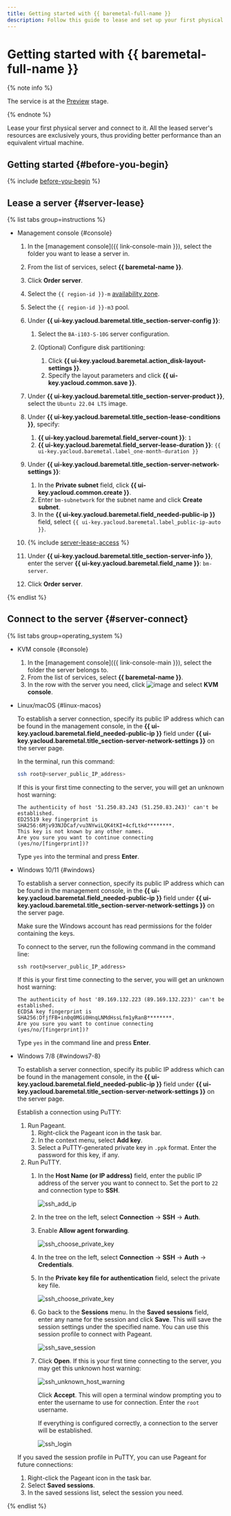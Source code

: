 ```yaml
---
title: Getting started with {{ baremetal-full-name }}
description: Follow this guide to lease and set up your first physical server in {{ baremetal-full-name }}.
---
```


# Getting started with {{ baremetal-full-name }}

{% note info %}

The service is at the [Preview](../overview/concepts/launch-stages.md) stage.

{% endnote %}

Lease your first physical server and connect to it. All the leased server's resources are exclusively yours, thus providing better performance than an equivalent virtual machine.

## Getting started {#before-you-begin}

{% include [before-you-begin](../_tutorials/_tutorials_includes/before-you-begin.md) %}

## Lease a server {#server-lease}

{% list tabs group=instructions %}

- Management console {#console}

  1. In the [management console]({{ link-console-main }}), select the folder you want to lease a server in.
  1. From the list of services, select **{{ baremetal-name }}**.
  1. Click **Order server**.
  1. Select the `{{ region-id }}-m` [availability zone](../overview/concepts/geo-scope.md).
  1. Select the `{{ region-id }}-m3` pool.
  1. Under **{{ ui-key.yacloud.baremetal.title_section-server-config }}**:
  
     1. Select the `BA-i103-S-10G` server configuration.
     1. (Optional) Configure disk partitioning:

        1. Click **{{ ui-key.yacloud.baremetal.action_disk-layout-settings }}**.
        1. Specify the layout parameters and click **{{ ui-key.yacloud.common.save }}**.
  
  1. Under **{{ ui-key.yacloud.baremetal.title_section-server-product }}**, select the `Ubuntu 22.04 LTS` image.
  1. Under **{{ ui-key.yacloud.baremetal.title_section-lease-conditions }}**, specify:

     1. **{{ ui-key.yacloud.baremetal.field_server-count }}**: `1`
     1. **{{ ui-key.yacloud.baremetal.field_server-lease-duration }}**: `{{ ui-key.yacloud.baremetal.label_one-month-duration }}`
  
  1. Under **{{ ui-key.yacloud.baremetal.title_section-server-network-settings }}**:

     1. In the **Private subnet** field, click **{{ ui-key.yacloud.common.create }}**.
     1. Enter `bm-subnetwork` for the subnet name and click **Create subnet**.
     1. In the **{{ ui-key.yacloud.baremetal.field_needed-public-ip }}** field, select `{{ ui-key.yacloud.baremetal.label_public-ip-auto }}`.
  
  1. {% include [server-lease-access](../_includes/baremetal/server-lease-access.md) %}
  1. Under **{{ ui-key.yacloud.baremetal.title_section-server-info }}**, enter the server **{{ ui-key.yacloud.baremetal.field_name }}**: `bm-server`.
  1. Click **Order server**.

{% endlist %}

## Connect to the server {#server-connect}

{% list tabs group=operating_system %}

- KVM console {#console}

  1. In the [management console]({{ link-console-main }}), select the folder the server belongs to.
  1. From the list of services, select **{{ baremetal-name }}**.
  1. In the row with the server you need, click ![image](../_assets/console-icons/ellipsis.svg) and select **KVM console**.

- Linux/macOS {#linux-macos}
   
  To establish a server connection, specify its public IP address which can be found in the management console, in the **{{ ui-key.yacloud.baremetal.field_needed-public-ip }}** field under **{{ ui-key.yacloud.baremetal.title_section-server-network-settings }}** on the server page.

  In the terminal, run this command:

  ```bash
  ssh root@<server_public_IP_address>
  ```

  If this is your first time connecting to the server, you will get an unknown host warning:

  ```text
  The authenticity of host '51.250.83.243 (51.250.83.243)' can't be established.
  ED25519 key fingerprint is SHA256:6Mjv93NJDCaf/vu3NYwiLQK4tKI+4cfLtkd********.
  This key is not known by any other names.
  Are you sure you want to continue connecting (yes/no/[fingerprint])?
  ```

  Type `yes` into the terminal and press **Enter**.

- Windows 10/11 {#windows}

  To establish a server connection, specify its public IP address which can be found in the management console, in the **{{ ui-key.yacloud.baremetal.field_needed-public-ip }}** field under **{{ ui-key.yacloud.baremetal.title_section-server-network-settings }}** on the server page.

  Make sure the Windows account has read permissions for the folder containing the keys.

  To connect to the server, run the following command in the command line:

  ```shell
  ssh root@<server_public_IP_address>
  ```

  If this is your first time connecting to the server, you will get an unknown host warning:

  ```text
  The authenticity of host '89.169.132.223 (89.169.132.223)' can't be established.
  ECDSA key fingerprint is SHA256:DfjfFB+in0q0MGi0HnqLNMdHssLfm1yRanB********.
  Are you sure you want to continue connecting (yes/no/[fingerprint])?
  ```

  Type `yes` in the command line and press **Enter**.

- Windows 7/8 {#windows7-8}

  To establish a server connection, specify its public IP address which can be found in the management console, in the **{{ ui-key.yacloud.baremetal.field_needed-public-ip }}** field under **{{ ui-key.yacloud.baremetal.title_section-server-network-settings }}** on the server page.

  Establish a connection using PuTTY:

  1. Run Pageant.
     1. Right-click the Pageant icon in the task bar.
     1. In the context menu, select **Add key**.
     1. Select a PuTTY-generated private key in `.ppk` format. Enter the password for this key, if any.
  1. Run PuTTY.
     1. In the **Host Name (or IP address)** field, enter the public IP address of the server you want to connect to. Set the port to `22` and connection type to **SSH**.

        ![ssh_add_ip](../_assets/compute/ssh-putty/ssh_add_ip.png)

     1. In the tree on the left, select **Connection** → **SSH** → **Auth**.
     1. Enable **Allow agent forwarding**.

        ![ssh_choose_private_key](../_assets/compute/ssh-putty/authentication_parameters.png)

     1. In the tree on the left, select **Connection** → **SSH** → **Auth** → **Credentials**.
     1. In the **Private key file for authentication** field, select the private key file.

        ![ssh_choose_private_key](../_assets/compute/ssh-putty/ssh_choose_private_key.png)

     1. Go back to the **Sessions** menu. In the **Saved sessions** field, enter any name for the session and click **Save**. This will save the session settings under the specified name. You can use this session profile to connect with Pageant.

        ![ssh_save_session](../_assets/compute/ssh-putty/ssh_save_session.png)

     1. Click **Open**. If this is your first time connecting to the server, you may get this unknown host warning:

        ![ssh_unknown_host_warning](../_assets/compute/ssh-putty/ssh_unknown_host_warning.png)

        Click **Accept**. This will open a terminal window prompting you to enter the username to use for connection. Enter the `root` username.

        If everything is configured correctly, a connection to the server will be established.

        ![ssh_login](../_assets/compute/ssh-putty/ssh_login.png)

  If you saved the session profile in PuTTY, you can use Pageant for future connections:

  1. Right-click the Pageant icon in the task bar.
  1. Select **Saved sessions**.
  1. In the saved sessions list, select the session you need.

{% endlist %}
